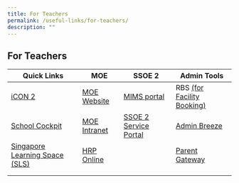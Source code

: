 ```yaml
---
title: For Teachers
permalink: /useful-links/for-teachers/
description: ""
---
```

## For Teachers

<table>
<thead>
  <tr>
    <th>Quick Links</th>
    <th>MOE</th>
    <th>SSOE 2</th>
    <th>Admin Tools</th>
  </tr>
</thead>
<tbody>
  <tr>
    <td><a href="https://icon.moe.edu.sg/">iCON 2</a></td>
    <td><a href="https://www.moe.gov.sg/">MOE Website</a></td>
    <td><a href="https://idp.mims.moe.gov.sg/nidp/saml2/sso">MIMS portal</a></td>
    <td>RBS <a href="https://rbs.avero-tech.com/login.html">(for Facility Booking)</a></td>
  </tr>
  <tr>
    <td><a href="https://schoolcockpit.moe.gov.sg/">School Cockpit</a></td>
    <td><a href="https://intranet.moe.gov.sg/Pages/Home.aspx">MOE Intranet</a></td>
    <td><a href="https://ssoe2.moe.edu.sg/">SSOE 2 Service Portal</a></td>
    <td><a href="https://kcpss.adminbreeze.com/">Admin Breeze</a></td>
  </tr>
  <tr>
    <td><a href="https://vle.learning.moe.edu.sg/login">Singapore Learning Space (SLS)</a></td>
    <td><a href="https://www.hrp.gov.sg/">HRP Online</a></td>
    <td> </td>
    <td><a href="https://pg.moe.edu.sg/">Parent Gateway</a></td>
  </tr>
  <tr>
    <td></td>
    <td></td>
    <td> </td>
    <td> </td>
  </tr>
  <tr>
    <td></td>
    <td> </td>
    <td> </td>
    <td> </td>
  </tr>
</tbody>
</table>